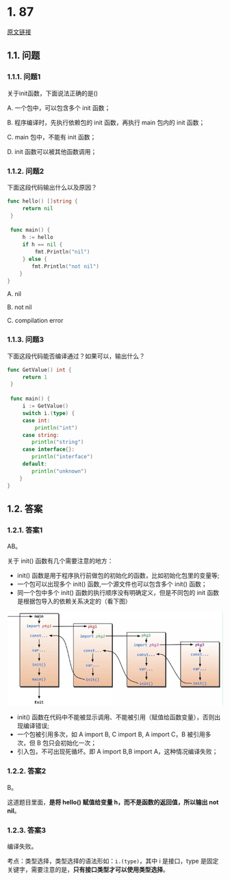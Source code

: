 # 1. 87

[原文链接](https://www.topgoer.cn/docs/gomianshiti/mian8)

## 1.1. 问题

### 1.1.1. 问题1

关于init函数，下面说法正确的是()

A. 一个包中，可以包含多个 init 函数；

B. 程序编译时，先执行依赖包的 init 函数，再执行 main 包内的 init 函数；

C. main 包中，不能有 init 函数；

D. init 函数可以被其他函数调用；


### 1.1.2. 问题2

下面这段代码输出什么以及原因？

```go
func hello() []string {
     return nil
 }

 func main() {
     h := hello
     if h == nil {
         fmt.Println("nil")
     } else {
        fmt.Println("not nil")
    }
}
```

A. nil

B. not nil

C. compilation error

### 1.1.3. 问题3

下面这段代码能否编译通过？如果可以，输出什么？


```go
func GetValue() int {
     return 1
 }

 func main() {
     i := GetValue()
     switch i.(type) {
     case int:
         println("int")
     case string:
        println("string")
     case interface{}:
        println("interface")
     default:
        println("unknown")
    }
}
```


## 1.2. 答案

### 1.2.1. 答案1

AB。

关于 init() 函数有几个需要注意的地方：

* init() 函数是用于程序执行前做包的初始化的函数，比如初始化包里的变量等;
* 一个包可以出现多个 init() 函数,一个源文件也可以包含多个 init() 函数；
* 同一个包中多个 init() 函数的执行顺序没有明确定义，但是不同包的 init 函数是根据包导入的依赖关系决定的（看下图）

![](pics/20210915162641685_2088605659.png)

* init() 函数在代码中不能被显示调用、不能被引用（赋值给函数变量），否则出现编译错误;
* 一个包被引用多次，如 A import B, C import B, A import C，B 被引用多次，但 B 包只会初始化一次；
* 引入包，不可出现死循坏。即 A import B,B import A，这种情况编译失败；


### 1.2.2. 答案2

B。

这道题目里面，**是将 hello() 赋值给变量 h，而不是函数的返回值，所以输出 not nil**。

### 1.2.3. 答案3

编译失败。

考点：类型选择，类型选择的语法形如：`i.(type)`，其中 i 是接口，type 是固定关键字，需要注意的是，**只有接口类型才可以使用类型选择**。
